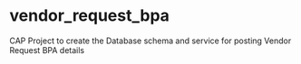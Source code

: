 # vendor_request_bpa
CAP Project to create the Database schema and service for posting Vendor Request BPA details
